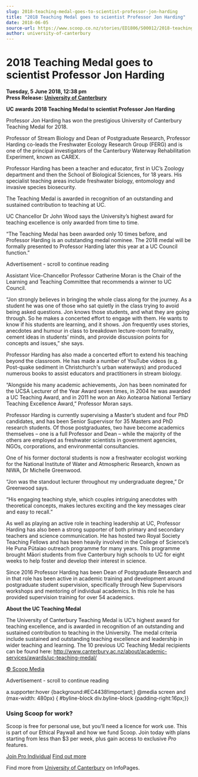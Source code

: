 ```yaml
---
slug: 2018-teaching-medal-goes-to-scientist-professor-jon-harding
title: "2018 Teaching Medal goes to scientist Professor Jon Harding"
date: 2018-06-05
source-url: https://www.scoop.co.nz/stories/ED1806/S00012/2018-teaching-medal-goes-to-scientist-professor-jon-harding.htm
author: university-of-canterbury
---
```

2018 Teaching Medal goes to scientist Professor Jon Harding
===========================================================

**Tuesday, 5 June 2018, 12:38 pm**  
**Press Release: [University of Canterbury](https://info.scoop.co.nz/University_of_Canterbury)**

**UC awards 2018 Teaching Medal to scientist Professor Jon Harding**

Professor Jon Harding has won the prestigious University of Canterbury Teaching Medal for 2018.

Professor of Stream Biology and Dean of Postgraduate Research, Professor Harding co-leads the Freshwater Ecology Research Group (FERG) and is one of the principal investigators of the Canterbury Waterway Rehabilitation Experiment, known as CAREX.

Professor Harding has been a teacher and educator, first in UC’s Zoology department and then the School of Biological Sciences, for 18 years. His specialist teaching areas include freshwater biology, entomology and invasive species biosecurity.

The Teaching Medal is awarded in recognition of an outstanding and sustained contribution to teaching at UC.

UC Chancellor Dr John Wood says the University’s highest award for teaching excellence is only awarded from time to time.

“The Teaching Medal has been awarded only 10 times before, and Professor Harding is an outstanding medal nominee. The 2018 medal will be formally presented to Professor Harding later this year at a UC Council function.”

Advertisement - scroll to continue reading





Assistant Vice-Chancellor Professor Catherine Moran is the Chair of the Learning and Teaching Committee that recommends a winner to UC Council.

“Jon strongly believes in bringing the whole class along for the journey. As a student he was one of those who sat quietly in the class trying to avoid being asked questions. Jon knows those students, and what they are going through. So he makes a concerted effort to engage with them. He wants to know if his students are learning, and it shows. Jon frequently uses stories, anecdotes and humour in class to breakdown lecture-room formality, cement ideas in students’ minds, and provide discussion points for concepts and issues,” she says.

Professor Harding has also made a concerted effort to extend his teaching beyond the classroom. He has made a number of YouTube videos (e.g. Post-quake sediment in Christchurch's urban waterways) and produced numerous books to assist educators and practitioners in stream biology.

“Alongside his many academic achievements, Jon has been nominated for the UCSA Lecturer of the Year Award seven times, in 2004 he was awarded a UC Teaching Award, and in 2011 he won an Ako Aotearoa National Tertiary Teaching Excellence Award,” Professor Moran says.

Professor Harding is currently supervising a Master’s student and four PhD candidates, and has been Senior Supervisor for 35 Masters and PhD research students. Of those postgraduates, two have become academics themselves – one is a full Professor and Dean – while the majority of the others are employed as freshwater scientists in government agencies, NGOs, corporations, and environmental consultancies.

One of his former doctoral students is now a freshwater ecologist working for the National Institute of Water and Atmospheric Research, known as NIWA, Dr Michelle Greenwood.

“Jon was the standout lecturer throughout my undergraduate degree,” Dr Greenwood says.

“His engaging teaching style, which couples intriguing anecdotes with theoretical concepts, makes lectures exciting and the key messages clear and easy to recall.”

As well as playing an active role in teaching leadership at UC, Professor Harding has also been a strong supporter of both primary and secondary teachers and science communication. He has hosted two Royal Society Teaching Fellows and has been heavily involved in the College of Science’s He Puna Pūtaiao outreach programme for many years. This programme brought Māori students from five Canterbury high schools to UC for eight weeks to help foster and develop their interest in science.

Since 2016 Professor Harding has been Dean of Postgraduate Research and in that role has been active in academic training and development around postgraduate student supervision, specifically through New Supervisors workshops and mentoring of individual academics. In this role he has provided supervision training for over 54 academics.

**About the UC Teaching Medal**

The University of Canterbury Teaching Medal is UC’s highest award for teaching excellence, and is awarded in recognition of an outstanding and sustained contribution to teaching in the University. The medal criteria include sustained and outstanding teaching excellence and leadership in wider teaching and learning. The 10 previous UC Teaching Medal recipients can be found here: http://www.canterbury.ac.nz/about/academic-services/awards/uc-teaching-medal/

  

[© Scoop Media](http://www.scoop.co.nz/about/terms.html)  

Advertisement - scroll to continue reading



a.supporter:hover {background:#EC4438!important;} @media screen and (max-width: 480px) { #byline-block div.byline-block {padding-right:16px;}}

### Using Scoop for work?

Scoop is free for personal use, but you’ll need a licence for work use. This is part of our Ethical Paywall and how we fund Scoop. Join today with plans starting from less than $3 per week, plus gain access to exclusive _Pro_ features.  
  
[Join Pro Individual](https://pro.scoop.co.nz/Individual/?from=ProIn24) [Find out more](https://pro.scoop.co.nz/using-scoop-for-work/?from=ProIn24)

Find more from [University of Canterbury](https://info.scoop.co.nz/University_of_Canterbury) on InfoPages.